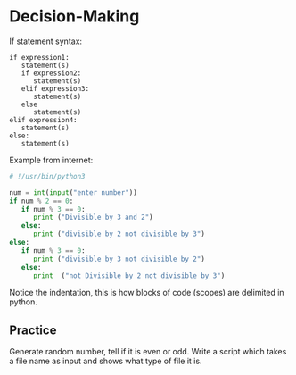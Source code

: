 # Decision-Making
If statement syntax:
```text
if expression1:
   statement(s)
   if expression2:
      statement(s)
   elif expression3:
      statement(s)
   else
      statement(s)
elif expression4:
   statement(s)
else:
   statement(s)
```
Example from internet:
```python
# !/usr/bin/python3

num = int(input("enter number"))
if num % 2 == 0:
   if num % 3 == 0:
      print ("Divisible by 3 and 2")
   else:
      print ("divisible by 2 not divisible by 3")
else:
   if num % 3 == 0:
      print ("divisible by 3 not divisible by 2")
   else:
      print  ("not Divisible by 2 not divisible by 3")
```
Notice the indentation, this is how blocks of code (scopes) are delimited in python.

## Practice
Generate random number, tell if it is even or odd.
Write a script which takes a file name as input and shows what type of file it is.